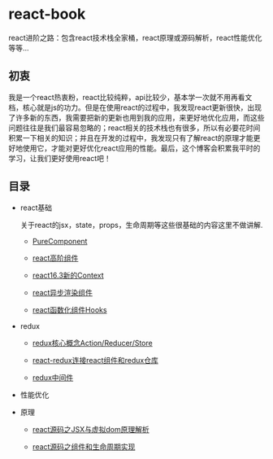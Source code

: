 # react-book
react进阶之路：包含react技术栈全家桶，react原理或源码解析，react性能优化等等...

## 初衷

我是一个react热衷粉，react比较纯粹，api比较少，基本学一次就不用再看文档，核心就是js的功力。但是在使用react的过程中，我发现react更新很快，出现了许多新的东西，我需要把新的更新也用到我的应用，来更好地优化应用，而这些问题往往是我们最容易忽略的；react相关的技术栈也有很多，所以有必要花时间积累一下相关的知识；并且在开发的过程中，我发现只有了解react的原理才能更好地使用它，才能对更好优化react应用的性能。最后，这个博客会积累我平时的学习，让我们更好使用react吧！

## 目录

* react基础

    关于react的jsx，state，props，生命周期等这些很基础的内容这里不做讲解.

    * [PureComponent](./react基础/PureComponent/README.md)

    * [react高阶组件](./react基础/react高阶组件/README.md)

    * [react16.3新的Context](./react基础/Context/README.md)

    * [react异步渲染组件]()

    * [react函数化组件Hooks]()

* redux

    * [redux核心概念Action/Reducer/Store](./redux/redux核心概念/README.md)

    * [react-redux连接react组件和redux仓库](./redux/react-redux/README.md)

    * [redux中间件](./redux/react-middleware/README.md)

* 性能优化

* 原理

    * [react源码之JSX与虚拟dom原理解析](./原理/react源码20190410/virtual-dom/README.md)

    * [react源码之组件和生命周期实现](./原理/react源码20190410/component/README.md)